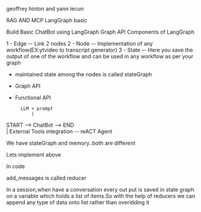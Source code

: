 geoffrey hinton and yann lecun

RAG AND MCP
LangGraph basic

Build Basic ChatBot using LangGraph Graph API
Components of LangGraph

1 - Edge  -- Link 2 nodes
2 - Node  -- Implementation of any workflow(EX:ytvideo to transcript generator)
3 - State  -- Here you save the output of one of the workflow and can be used in any workflow as per your graph


- maintained state among the nodes is called stateGraph
- Graph API
- Functional API

        LLM + prompt
            |
START --> ChatBot  --> END               
            |
   External Tools integration  --  reACT Agent

   We have stateGraph and memory..both are different

Lets implement above   

In code

add_messages is called reducer

In a session,when have a conversation every out put is saved in state graph on a variable which holds a list of items.So with the help of reducers we can append any type of data onto list rather than overidding it